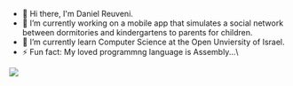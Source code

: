 - 👋 Hi there, I'm Daniel Reuveni.
- 🔭 I’m currently working on a mobile app that simulates a social network between dormitories and kindergartens to parents for children.
- 🌱 I’m currently learn Computer Science at the Open Unviersity of Israel.
- ⚡ Fun fact: My loved programmng language is Assembly...\

![](https://komarev.com/ghpvc/?username=danielreuveni)


<!--
**danielreuveni/danielreuveni** is a ✨ _special_ ✨ repository because its `README.md` (this file) appears on your GitHub profile.
<p align="center">
  
![Anurag's GitHub stats](https://github-readme-stats.vercel.app/api?username=danielreuveni&theme=dark&show_icons=true)

</p>

Here are some ideas to get you started:

- 🔭 I’m currently working on a mobile app that simulates a social network between dormitories and kindergartens to parents for children.
- 🌱 I’m currently learning Computer Science at the Open Unviersity of Israel.
- 📫 How to reach me: danielre162162@gmail.com
- ⚡ Fun fact: I like Assembly
-->


